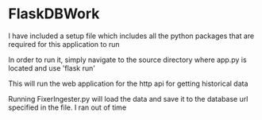 # FlaskDBWork

I have included a setup file which includes all the python packages that are required for this application to run

In order to run it, simply navigate to the source directory where app.py is located and use 'flask run'

This will run the web application for the http api for getting historical data

Running FixerIngester.py will load the data and save it to the database url specified in the file. I ran out of time
